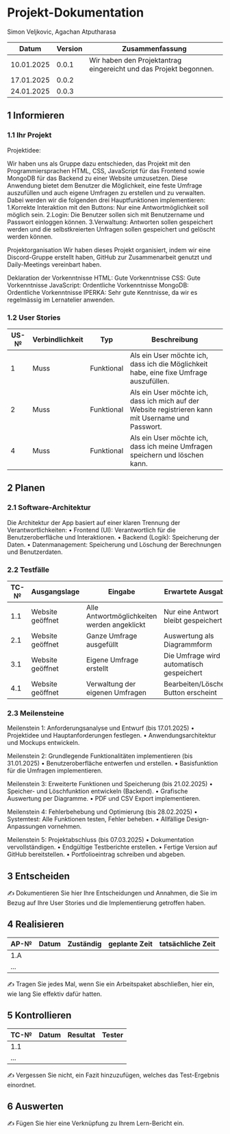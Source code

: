 # Projekt-Dokumentation

Simon Veljkovic, Agachan Atputharasa

| Datum | Version | Zusammenfassung                                              |
| ----- | ------- | ------------------------------------------------------------ |
| 10.01.2025 | 0.0.1 | Wir haben den Projektantrag eingereicht und das Projekt begonnen. |
| 17.01.2025 | 0.0.2 |                                                              |
| 24.01.2025 | 0.0.3 |                                                              |

## 1 Informieren

### 1.1 Ihr Projekt

Projektidee:

Wir haben uns als Gruppe dazu entschieden, das Projekt mit den Programmiersprachen HTML, CSS, JavaScript für das Frontend sowie MongoDB für das Backend zu einer Website umzusetzen. Diese Anwendung bietet dem Benutzer die Möglichkeit, eine feste Umfrage auszufüllen und auch eigene Umfragen zu erstellen und zu verwalten. Dabei werden wir die folgenden drei Hauptfunktionen implementieren:
1.Korrekte Interaktion mit den Buttons: Nur eine Antwortmöglichkeit soll möglich sein.
2.Login: Die Benutzer sollen sich mit Benutzername und Passwort einloggen können.
3.Verwaltung: Antworten sollen gespeichert werden und die selbstkreierten Unfragen sollen gespeichert und gelöscht werden können.

Projektorganisation
Wir haben dieses Projekt organisiert, indem wir eine Discord-Gruppe erstellt haben, GitHub zur Zusammenarbeit genutzt und Daily-Meetings vereinbart haben.

Deklaration der Vorkenntnisse
HTML: Gute Vorkenntnisse 
CSS: Gute Vorkenntnisse
JavaScript: Ordentliche Vorkenntnisse
MongoDB: Ordentliche Vorkenntnisse
IPERKA: Sehr gute Kenntnisse, da wir es regelmässig im Lernatelier anwenden.


### 1.2 User Stories

| US-№ | Verbindlichkeit | Typ  | Beschreibung                       |
| ---- | --------------- | ---- | ---------------------------------- |
| 1    | Muss            | Funktional | Als ein User möchte ich, dass ich die Möglichkeit habe, eine fixe Umfrage auszufüllen. |
| 2    | Muss            | Funktional | Als ein User möchte ich, dass ich mich auf der Website registrieren kann mit Username und Passwort. |                           | 3    | Muss            | Funktional | Als ein User möchte ich, dass ich eigene Umfragen erstellen kann. |
| 4    | Muss            | Funktional | Als ein User möchte ich, dass ich meine Umfragen speichern und löschen kann. |



## 2 Planen

### 2.1 Software-Architektur

Die Architektur der App basiert auf einer klaren Trennung der Verantwortlichkeiten:
•	Frontend (UI): Verantwortlich für die Benutzeroberfläche und Interaktionen.
•	Backend (Logik): Speicherung der Daten.
•	Datenmanagement: Speicherung und Löschung der Berechnungen und Benutzerdaten.


### 2.2 Testfälle

| TC-№ | Ausgangslage | Eingabe | Erwartete Ausgabe |
| ---- | ------------ | ------- | ----------------- |
| 1.1  | Website geöffnet | Alle Antwortmöglichkeiten werden angeklickt | Nur eine Antwort bleibt gespeichert |
| 2.1  | Website geöffnet | Ganze Umfrage ausgefüllt | Auswertung als Diagrammform |
| 3.1  | Website geöffnet | Eigene Umfrage erstellt | Die Umfrage wird automatisch gespeichert |
| 4.1  | Website geöffnet | Verwaltung der eigenen Umfragen | Bearbeiten/Löschen Button erscheint |

### 2.3 Meilensteine

Meilenstein 1: Anforderungsanalyse und Entwurf (bis 17.01.2025)
•	Projektidee und Hauptanforderungen festlegen.
•	Anwendungsarchitektur und Mockups entwickeln.

Meilenstein 2: Grundlegende Funktionalitäten implementieren (bis 31.01.2025)
•	Benutzeroberfläche entwerfen und erstellen.
•	Basisfunktion für die Umfragen implementieren.

Meilenstein 3: Erweiterte Funktionen und Speicherung (bis 21.02.2025)
•	Speicher- und Löschfunktion entwickeln (Backend).
•	Grafische Auswertung per Diagramme.
•	PDF und CSV Export implementieren.

Meilenstein 4: Fehlerbehebung und Optimierung (bis 28.02.2025)
•	Systemtest: Alle Funktionen testen, Fehler beheben.
•	Allfällige Design-Anpassungen vornehmen.

Meilenstein 5: Projektabschluss (bis 07.03.2025)
•	Dokumentation vervollständigen.
•	Endgültige Testberichte erstellen.
•	Fertige Version auf GitHub bereitstellen.
•	Portfolioeintrag schreiben und abgeben.


## 3 Entscheiden

✍️ Dokumentieren Sie hier Ihre Entscheidungen und Annahmen, die Sie im Bezug auf Ihre User Stories und die Implementierung getroffen haben.

## 4 Realisieren

| AP-№ | Datum | Zuständig | geplante Zeit | tatsächliche Zeit |
| ---- | ----- | --------- | ------------- | ----------------- |
| 1.A  |       |           |               |                   |
| ...  |       |           |               |                   |

✍️ Tragen Sie jedes Mal, wenn Sie ein Arbeitspaket abschließen, hier ein, wie lang Sie effektiv dafür hatten.

## 5 Kontrollieren

| TC-№ | Datum | Resultat | Tester |
| ---- | ----- | -------- | ------ |
| 1.1  |       |          |        |
| ...  |       |          |        |

✍️ Vergessen Sie nicht, ein Fazit hinzuzufügen, welches das Test-Ergebnis einordnet.

## 6 Auswerten

✍️ Fügen Sie hier eine Verknüpfung zu Ihrem Lern-Bericht ein.
